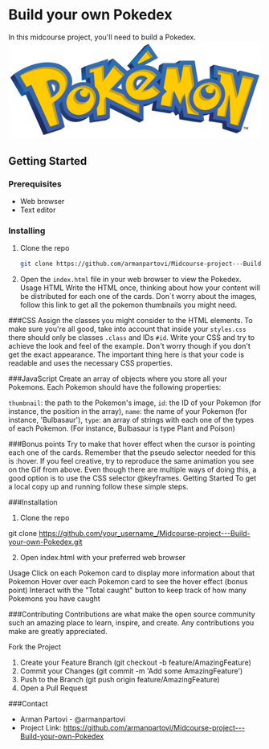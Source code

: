 # Build your own Pokedex

In this midcourse project, you'll need to build a Pokedex.
<img src="https://github.com/armanpartovi/Midcourse-project---Build-your-own-Pokedex/blob/main/media/pokemon_logo.png" alt="Alt text" title="Optional title">

## Getting Started

### Prerequisites

- Web browser
- Text editor

### Installing

1. Clone the repo

   ```sh
   git clone https://github.com/armanpartovi/Midcourse-project---Build-your-own-Pokedex.git

   ```

2. Open the `index.html` file in your web browser to view the Pokedex.
   Usage
   HTML
   Write the HTML once, thinking about how your content will be distributed for each one of the cards. Don´t worry about the images, follow this link to get all the pokemon thumbnails you might need.

###CSS
Assign the classes you might consider to the HTML elements. To make sure you're all good, take into account that inside your `styles.css` there should only be classes `.class` and IDs `#id`. Write your CSS and try to achieve the look and feel of the example. Don't worry though if you don't get the exact appearance. The important thing here is that your code is readable and uses the necessary CSS properties.


###JavaScript
Create an array of objects where you store all your Pokemons. Each Pokemon should have the following properties:

`thumbnail`: the path to the Pokemon's image,
`id`: the ID of your Pokemon (for instance, the position in the array),
`name`: the name of your Pokemon (for instance, 'Bulbasaur'),
`type`: an array of strings with each one of the types of each Pokemon. (For instance, Bulbasaur is type Plant and Poison)


###Bonus points
Try to make that hover effect when the cursor is pointing each one of the cards. Remember that the pseudo selector needed for this is :hover.
If you feel creative, try to reproduce the same animation you see on the Gif from above. Even though there are multiple ways of doing this, a good option is to use the CSS selector @keyframes.
Getting Started
To get a local copy up and running follow these simple steps.


###Installation

1. Clone the repo

git clone https://github.com/your_username_/Midcourse-project---Build-your-own-Pokedex.git

2. Open index.html with your preferred web browser

Usage
Click on each Pokemon card to display more information about that Pokemon
Hover over each Pokemon card to see the hover effect (bonus point)
Interact with the "Total caught" button to keep track of how many Pokemons you have caught

###Contributing
Contributions are what make the open source community such an amazing place to learn, inspire, and create. Any contributions you make are greatly appreciated.

Fork the Project

1. Create your Feature Branch (git checkout -b feature/AmazingFeature)
2. Commit your Changes (git commit -m 'Add some AmazingFeature')
3. Push to the Branch (git push origin feature/AmazingFeature)
4. Open a Pull Request

###Contact
- Arman Partovi - @armanpartovi
- Project Link: https://github.com/armanpartovi/Midcourse-project---Build-your-own-Pokedex
